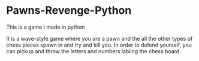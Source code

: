 # Pawns-Revenge-Python
This is a game I made in python 

It is a wave-style game where you are a pawn and the all the other types of chess pieces spawn in and try and kill you. In order to defend yourself, you can pickup and
throw the letters and numbers labling the chess board. 
